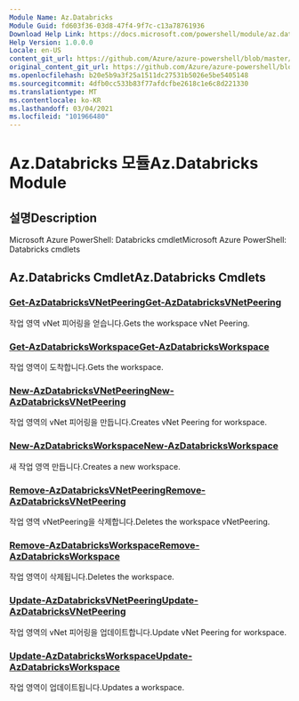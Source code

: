 ```yaml
---
Module Name: Az.Databricks
Module Guid: fd603f36-03d8-47f4-9f7c-c13a78761936
Download Help Link: https://docs.microsoft.com/powershell/module/az.databricks
Help Version: 1.0.0.0
Locale: en-US
content_git_url: https://github.com/Azure/azure-powershell/blob/master/src/Databricks/help/Az.Databricks.md
original_content_git_url: https://github.com/Azure/azure-powershell/blob/master/src/Databricks/help/Az.Databricks.md
ms.openlocfilehash: b20e5b9a3f25a1511dc27531b5026e5be5405148
ms.sourcegitcommit: 4dfb0cc533b83f77afdcfbe2618c1e6c8d221330
ms.translationtype: MT
ms.contentlocale: ko-KR
ms.lasthandoff: 03/04/2021
ms.locfileid: "101966480"
---
```

# <span data-ttu-id="de394-101">Az.Databricks 모듈</span><span class="sxs-lookup"><span data-stu-id="de394-101">Az.Databricks Module</span></span>
## <span data-ttu-id="de394-102">설명</span><span class="sxs-lookup"><span data-stu-id="de394-102">Description</span></span>
<span data-ttu-id="de394-103">Microsoft Azure PowerShell: Databricks cmdlet</span><span class="sxs-lookup"><span data-stu-id="de394-103">Microsoft Azure PowerShell: Databricks cmdlets</span></span>

## <span data-ttu-id="de394-104">Az.Databricks Cmdlet</span><span class="sxs-lookup"><span data-stu-id="de394-104">Az.Databricks Cmdlets</span></span>
### [<span data-ttu-id="de394-105">Get-AzDatabricksVNetPeering</span><span class="sxs-lookup"><span data-stu-id="de394-105">Get-AzDatabricksVNetPeering</span></span>](Get-AzDatabricksVNetPeering.md)
<span data-ttu-id="de394-106">작업 영역 vNet 피어링을 얻습니다.</span><span class="sxs-lookup"><span data-stu-id="de394-106">Gets the workspace vNet Peering.</span></span>

### [<span data-ttu-id="de394-107">Get-AzDatabricksWorkspace</span><span class="sxs-lookup"><span data-stu-id="de394-107">Get-AzDatabricksWorkspace</span></span>](Get-AzDatabricksWorkspace.md)
<span data-ttu-id="de394-108">작업 영역이 도착합니다.</span><span class="sxs-lookup"><span data-stu-id="de394-108">Gets the workspace.</span></span>

### [<span data-ttu-id="de394-109">New-AzDatabricksVNetPeering</span><span class="sxs-lookup"><span data-stu-id="de394-109">New-AzDatabricksVNetPeering</span></span>](New-AzDatabricksVNetPeering.md)
<span data-ttu-id="de394-110">작업 영역의 vNet 피어링을 만듭니다.</span><span class="sxs-lookup"><span data-stu-id="de394-110">Creates vNet Peering for workspace.</span></span>

### [<span data-ttu-id="de394-111">New-AzDatabricksWorkspace</span><span class="sxs-lookup"><span data-stu-id="de394-111">New-AzDatabricksWorkspace</span></span>](New-AzDatabricksWorkspace.md)
<span data-ttu-id="de394-112">새 작업 영역 만듭니다.</span><span class="sxs-lookup"><span data-stu-id="de394-112">Creates a new workspace.</span></span>

### [<span data-ttu-id="de394-113">Remove-AzDatabricksVNetPeering</span><span class="sxs-lookup"><span data-stu-id="de394-113">Remove-AzDatabricksVNetPeering</span></span>](Remove-AzDatabricksVNetPeering.md)
<span data-ttu-id="de394-114">작업 영역 vNetPeering을 삭제합니다.</span><span class="sxs-lookup"><span data-stu-id="de394-114">Deletes the workspace vNetPeering.</span></span>

### [<span data-ttu-id="de394-115">Remove-AzDatabricksWorkspace</span><span class="sxs-lookup"><span data-stu-id="de394-115">Remove-AzDatabricksWorkspace</span></span>](Remove-AzDatabricksWorkspace.md)
<span data-ttu-id="de394-116">작업 영역이 삭제됩니다.</span><span class="sxs-lookup"><span data-stu-id="de394-116">Deletes the workspace.</span></span>

### [<span data-ttu-id="de394-117">Update-AzDatabricksVNetPeering</span><span class="sxs-lookup"><span data-stu-id="de394-117">Update-AzDatabricksVNetPeering</span></span>](Update-AzDatabricksVNetPeering.md)
<span data-ttu-id="de394-118">작업 영역의 vNet 피어링을 업데이트합니다.</span><span class="sxs-lookup"><span data-stu-id="de394-118">Update vNet Peering for workspace.</span></span>

### [<span data-ttu-id="de394-119">Update-AzDatabricksWorkspace</span><span class="sxs-lookup"><span data-stu-id="de394-119">Update-AzDatabricksWorkspace</span></span>](Update-AzDatabricksWorkspace.md)
<span data-ttu-id="de394-120">작업 영역이 업데이트됩니다.</span><span class="sxs-lookup"><span data-stu-id="de394-120">Updates a workspace.</span></span>

